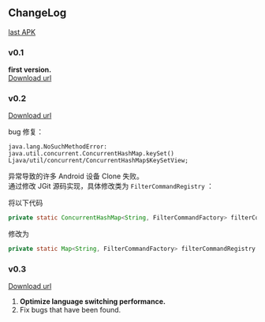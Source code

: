 ## ChangeLog

[last APK](https://gitee.com/tea_too_tea_too/wreader_resources/blob/master/AndroidApk/last/wreader_release.apk)  

### v0.1

**first version.**  
[Download url](https://gitee.com/tea_too_tea_too/wreader_resources/blob/master/AndroidApk/wreader_v0.1_release.apk)  

### v0.2

[Download url](https://gitee.com/tea_too_tea_too/wreader_resources/blob/master/AndroidApk/wreader_v0.2_release.apk) 

bug 修复：  
```
java.lang.NoSuchMethodError: java.util.concurrent.ConcurrentHashMap.keySet() 
Ljava/util/concurrent/ConcurrentHashMap$KeySetView;
```  
异常导致的许多 Android 设备 Clone 失败。  
通过修改 JGit 源码实现，具体修改类为 `FilterCommandRegistry` ： 

将以下代码  
```java
private static ConcurrentHashMap<String, FilterCommandFactory> filterCommandRegistry = new ConcurrentHashMap();
```
修改为  
```java
private static Map<String, FilterCommandFactory> filterCommandRegistry = new ConcurrentHashMap();
```

### v0.3 
[Download url](https://gitee.com/tea_too_tea_too/wreader_resources/blob/master/AndroidApk/wreader_v0.3_release.apk)  

1. **Optimize language switching performance.**  
2. Fix bugs that have been found.

